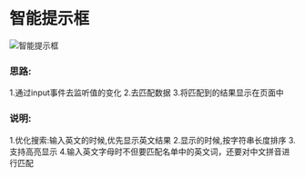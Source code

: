 # 智能提示框
![智能提示框]('tiuik.png')

### 思路:
1.通过input事件去监听值的变化
2.去匹配数据
3.将匹配到的结果显示在页面中

### 说明:
1.优化搜索:输入英文的时候,优先显示英文结果
2.显示的时候,按字符串长度排序
3.支持高亮显示
4.输入英文字母时不但要匹配名单中的英文词，还要对中文拼音进行匹配